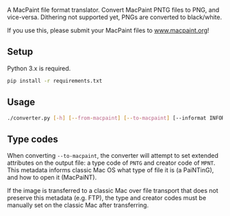 A MacPaint file format translator. Convert MacPaint PNTG files to PNG, and vice-versa.
Dithering not supported yet, PNGs are converted to black/white.

If you use this, please submit your MacPaint files to www.macpaint.org!

## Setup

Python 3.x is required.

```sh
pip install -r requirements.txt
```

## Usage

```sh
./converter.py [-h] [--from-macpaint] [--to-macpaint] [--informat INFORMAT] infile outfil
```

## Type codes

When converting `--to-macpaint`, the converter will attempt to set extended attributes on the output file: a type code of `PNTG` and creator code of `MPNT`. This metadata informs classic Mac OS what type of file it is (a PaiNTinG), and how to open it (MacPaiNT).

If the image is transferred to a classic Mac over file transport that does not preserve this metadata (e.g. FTP), the type and creator codes must be manually set on the classic Mac after transferring.

